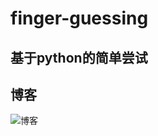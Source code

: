 # finger-guessing
## 基于python的简单尝试
## 博客
![博客](https://github.com/YeSomeone/picture-bed/blob/master/%E5%8D%9A%E5%AE%A2.png)
